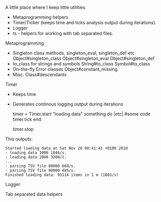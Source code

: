 
A little place where I keep little utilities.

- Metaprogramming helpers
- Timer/Ticker (keeps time and ticks analysis output during iterations).
- Logger 
- ts - helpers for working with tab separated files.

Metaprogramming

- Singleton class methods, singleton_eval, singleton_def etc
    Object#singleton_class
    Object#singleton_eval
    Object#singleton_def
- to_class for strings and symbols
    String#to_class
    Symbol#to_class
- On-the-fly Error classes
    Object#constant_missing
- Misc.
    Class#descendants

Timer

- Keeps time
- Generates continous logging output during iterations

    timer = Timer.start "loading data"
    something do |etc|
    	#some code
    	timer.tick
    end
    
    timer.stop

This outputs:

    Started loading data at Sat Nov 20 00:41:41 +0100 2010
    - loading data 1000 1046/s.
    - loading data 2000 3200/s.
    ...
    - parsing TSV file 80000 669/s.
    - parsing TSV file 90000 485/s.
    Finished loading data: 93114 items in 1 m (1003/s)

Logger

Tab separated data helpers